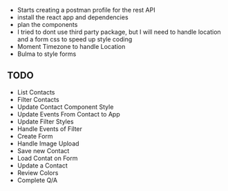 * Starts creating a postman profile for the rest API
* install the react app and dependencies
* plan the components
* I tried to dont use third party package, but I will need to handle location and a form css to speed up style coding
* Moment Timezone to handle Location
* Bulma to style forms

## TODO

* List Contacts
* Filter Contacts
* Update Contact Component Style
* Update Events From Contact to App
* Update Filter Styles
* Handle Events of Filter
* Create Form
* Handle Image Upload
* Save new Contact
* Load Contat on Form
* Update a Contact
* Review Colors
* Complete Q/A